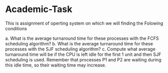 # Academic-Task
This is assignment of operting system on which we  will finding the Folowing conditions 


a. What is the average turnaround time for these processes with the FCFS scheduling algorithm?
b. What is the average turnaround time for these processes with the SJF scheduling algorithm?
c. Compute what average turnaround time will be if the CPU is left idle for the first 1 unit and then SJF scheduling is used. Remember        that processes P1 and P2 are waiting during this idle time, so their waiting time may increase.


